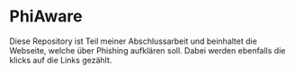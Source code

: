 # PhiAware
Diese Repository ist Teil meiner Abschlussarbeit und beinhaltet die Webseite, welche über Phishing aufklären soll. Dabei werden ebenfalls die klicks auf die Links gezählt.
